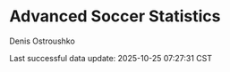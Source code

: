 # Advanced Soccer Statistics
Denis Ostroushko

<!-- gfm -->

Last successful data update: 2025-10-25 07:27:31 CST
